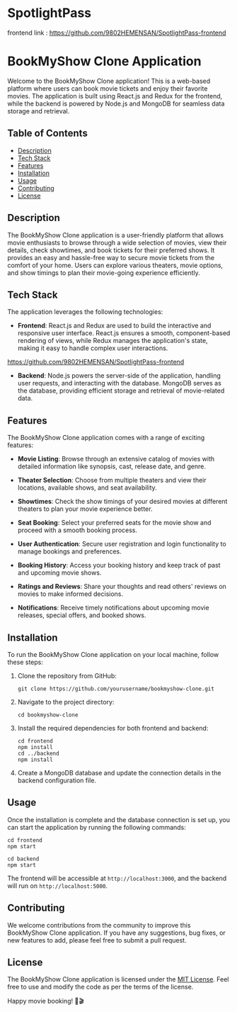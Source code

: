# SpotlightPass

frontend link : https://github.com/9802HEMENSAN/SpotlightPass-frontend

# BookMyShow Clone Application

Welcome to the BookMyShow Clone application! This is a web-based platform where users can book movie tickets and enjoy their favorite movies. The application is built using React.js and Redux for the frontend, while the backend is powered by Node.js and MongoDB for seamless data storage and retrieval.

## Table of Contents
- [Description](#description)
- [Tech Stack](#tech-stack)
- [Features](#features)
- [Installation](#installation)
- [Usage](#usage)
- [Contributing](#contributing)
- [License](#license)

## Description

The BookMyShow Clone application is a user-friendly platform that allows movie enthusiasts to browse through a wide selection of movies, view their details, check showtimes, and book tickets for their preferred shows. It provides an easy and hassle-free way to secure movie tickets from the comfort of your home. Users can explore various theaters, movie options, and show timings to plan their movie-going experience efficiently.

## Tech Stack

The application leverages the following technologies:

- **Frontend**: React.js and Redux are used to build the interactive and responsive user interface. React.js ensures a smooth, component-based rendering of views, while Redux manages the application's state, making it easy to handle complex user interactions.

https://github.com/9802HEMENSAN/SpotlightPass-frontend

- **Backend**: Node.js powers the server-side of the application, handling user requests, and interacting with the database. MongoDB serves as the database, providing efficient storage and retrieval of movie-related data.

## Features

The BookMyShow Clone application comes with a range of exciting features:

- **Movie Listing**: Browse through an extensive catalog of movies with detailed information like synopsis, cast, release date, and genre.

- **Theater Selection**: Choose from multiple theaters and view their locations, available shows, and seat availability.

- **Showtimes**: Check the show timings of your desired movies at different theaters to plan your movie experience better.

- **Seat Booking**: Select your preferred seats for the movie show and proceed with a smooth booking process.

- **User Authentication**: Secure user registration and login functionality to manage bookings and preferences.

- **Booking History**: Access your booking history and keep track of past and upcoming movie shows.

- **Ratings and Reviews**: Share your thoughts and read others' reviews on movies to make informed decisions.

- **Notifications**: Receive timely notifications about upcoming movie releases, special offers, and booked shows.

## Installation

To run the BookMyShow Clone application on your local machine, follow these steps:

1. Clone the repository from GitHub:
   ```
   git clone https://github.com/yourusername/bookmyshow-clone.git
   ```

2. Navigate to the project directory:
   ```
   cd bookmyshow-clone
   ```

3. Install the required dependencies for both frontend and backend:
   ```
   cd frontend
   npm install
   cd ../backend
   npm install
   ```

4. Create a MongoDB database and update the connection details in the backend configuration file.

## Usage

Once the installation is complete and the database connection is set up, you can start the application by running the following commands:

```
cd frontend
npm start
```

```
cd backend
npm start
```

The frontend will be accessible at `http://localhost:3000`, and the backend will run on `http://localhost:5000`.

## Contributing

We welcome contributions from the community to improve this BookMyShow Clone application. If you have any suggestions, bug fixes, or new features to add, please feel free to submit a pull request.

## License

The BookMyShow Clone application is licensed under the [MIT License](LICENSE). Feel free to use and modify the code as per the terms of the license.

Happy movie booking! 🍿🎬